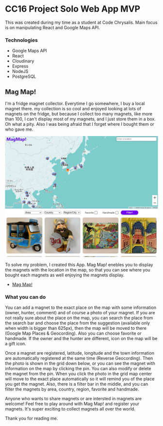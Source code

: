 # CC16 Project Solo Web App MVP

This was created during my time as a student at Code Chrysalis.
Main focus is on manipulating React and Google Maps API.

### Technologies

- Google Maps API
- React
- Cloudinary
- Express
- NodeJS
- PostgreSQL

## Mag Map!

I'm a fridge magnet collector. Everytime I go somewhere, I buy a local magnet there.
my collection is so cool and enjoyed looking at lots of magnets on the fridge, but because I collect too many magnets, like more than 100, I can't display most of my magnets, and I just store them in a box. Oh what a pity.
Also I was being afraid that I forget where I bought them or who gave me.

![magmap](./images/screen_shot.jpg)

To solve my problem, I created this App.
Mag Map! enebles you to display the magnets with the location in the map, so that you can see where you bought each magnets as well enjoying the magnets display.

- [Mag Map!](https://magnet-map.herokuapp.com/)

### What you can do

You can add a magnet to the exact place on the map with some information (owner, hunter, comment) and of course a photo of your magnet.
If you are not really sure about the place on the map, you can search the place from the search bar and choose the place from the suggestion (available only when width is bigger than 625px), then the map will be moved to there (Google Map Places & Geocording).
Also you can choose favorite or handmade.
If the owner and the hunter are different, icon on the map will be a gift icon.

Once a magnet are registered, latitude, longitude and the town information are automatically registered at the same time (Reverse Geocording). Then the photo is shown in the grid down below, or you can see the magnet with information on the map by clicking the pin.
You can also modify or delete the magnet from the pin.
When you click the photo in the grid map center will move to the exact place automatically so it will remind you of the place you get the magnet.
Also, there is a filter bar in the middle, and you can filter the magnets by area, country, region, favorite and handmade.

Anyone who wants to share magnets or are intersted in magnets are welcome!
Feel free to play around with Mag Map! and register your magnets.
It's super exciting to collect magnets all over the world.

Thank you for reading me.

